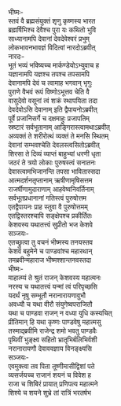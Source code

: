 भीष्मः-  
स्तवं वै ब्रह्मसंयुक्तं शृणु कृष्णस्य भारत  
ब्रह्मर्षिभिश्च देवैश्च पुरा यः कथितो भुवि  
साध्यानामपि देवानां देवदेवेश्वरं प्रभुम्  
लोकभावनभावज्ञं विदित्वां नारदोऽब्रवीत्  
नारदः-  
भूतं भव्यं भविष्यच्च मार्कण्डेयोऽभ्युवाच ह  
यज्ञानामपि यज्ञश्च तपश्च तपसामपि  
देवानामपि देवं च त्वामाह भगवान् भृगुः  
पुराणे वैभवं रूपं विष्णोऽभूत्तव चेति वै  
वासुदेवो वसूनां त्वं शक्रं स्थापयिता तदा  
देवदेवोऽसि देवानाम् इति द्वैपायनोऽब्रवीत्  
पूर्वे प्रजानिसर्गे च दक्षमाहुः प्रजापतिम्  
स्रष्टारं सर्वभूतानाम् आङ्गिरास्त्वामथाऽब्रवीत्  
अव्यक्तं ते शरीरोत्थं व्यक्तं ते मनसि स्थितम्  
देवानां सम्भवश्चेति देवलस्त्वसितोऽब्रवीत्  
शिरसा ते दिव्यं व्याप्तं बाहुभ्यां धरणी धृता  
जठरं ते त्रयो लोकाः पुरुषस्त्वं सनातनः  
देवास्त्वामभिजानन्ति तपसा भावितास्सदा  
आत्मदर्शनतृप्तानाम् ऋषीणामृषिसत्तम  
राजर्षीणामुदाराणाम् आहवेष्वनिवर्तिनाम्  
सर्वभूतप्रधानानां गतिस्त्वं पुरुषोत्तम  
एतद्वैपायनः प्राह स्तुवा वै पुरुषोत्तमम्  
एतद्विस्तरश्चापि सङ्क्षेपश्च प्रकीर्तितः  
केशवस्य यथातत्त्वं सुप्रीतो भज केशवे  
सञ्जयः-  
एतच्छ्रुत्वा तु वचनं भीष्मस्य तनयस्तव  
केशवं बहुमेने च पाण्डवांश्च महारथान्  
तमब्रवीन्महाराज भीष्मश्शान्तनवस्तदा  
भीष्मः-  
माहात्म्यं ते श्रुतं राजन् केशवस्य महात्मनः  
नरस्य च यथातत्त्वं यन्मां त्वं परिपृच्छसि  
यदर्थं नृषु सम्भूतौ नरानारायणावुभौ  
अवध्यौ च यथा वीरौ संयुगेष्वपराजितौ  
यथा च पाण्डवा राजन् न वध्या युधि कस्यचित्  
प्रीतिमान् हि यथा कृष्णः पाण्डवेषु महात्मसु  
तस्माद्ब्रवीमि राजेन्द्र शमो भवतु पाण्डवैः  
पृथिवीं भुङ्क्ष्व सहितो भ्रातृभिर्बलिभिर्वशी  
नरानारायणौ देवाववज्ञाय विनङ्क्ष्यसि  
सञ्जयः-  
एवमुक्त्वा तव पिता तूष्णीमासीद्विशां पते  
व्यसर्जयच्च राजानं शयनं च विवेश ह  
राजा च शिबिरं प्रायात् प्रणिपत्य महात्मने  
शिश्ये च शयने शुभ्रे तां रात्रिं भरतर्षभ  
